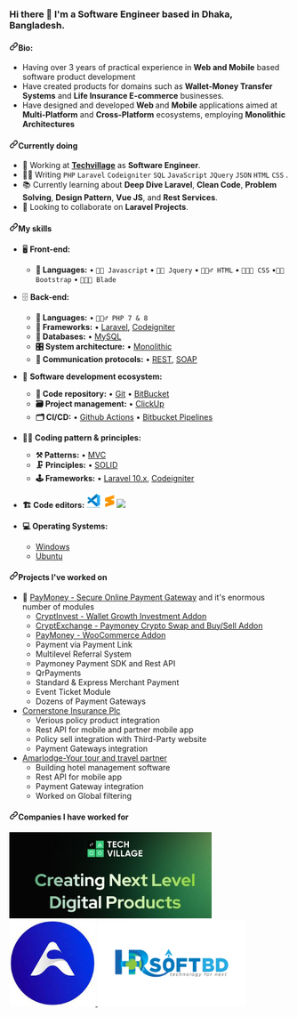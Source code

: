 ### Hi there 👋 I'm a Software Engineer based in Dhaka, Bangladesh.

<h4 dir="auto"><a id="user-content-bio" class="anchor" aria-hidden="true" tabindex="-1" href="#bio"><svg class="octicon octicon-link" viewBox="0 0 16 16" version="1.1" width="16" height="16" aria-hidden="true"><path d="m7.775 3.275 1.25-1.25a3.5 3.5 0 1 1 4.95 4.95l-2.5 2.5a3.5 3.5 0 0 1-4.95 0 .751.751 0 0 1 .018-1.042.751.751 0 0 1 1.042-.018 1.998 1.998 0 0 0 2.83 0l2.5-2.5a2.002 2.002 0 0 0-2.83-2.83l-1.25 1.25a.751.751 0 0 1-1.042-.018.751.751 0 0 1-.018-1.042Zm-4.69 9.64a1.998 1.998 0 0 0 2.83 0l1.25-1.25a.751.751 0 0 1 1.042.018.751.751 0 0 1 .018 1.042l-1.25 1.25a3.5 3.5 0 1 1-4.95-4.95l2.5-2.5a3.5 3.5 0 0 1 4.95 0 .751.751 0 0 1-.018 1.042.751.751 0 0 1-1.042.018 1.998 1.998 0 0 0-2.83 0l-2.5 2.5a1.998 1.998 0 0 0 0 2.83Z"></path></svg></a>Bio:</h4>

<ul dir="auto">

  <li>Having over 3 years of practical experience in <strong> Web and Mobile</strong> based software product development</li>
  <li>Have created products for domains such as <strong>Wallet-Money Transfer Systems</strong> and <strong>Life Insurance E-commerce</strong> businesses.</li>
  <li>Have designed and developed <strong>Web </strong> and <strong>Mobile</strong> applications</strong> aimed at <strong>Multi-Platform</strong> and <strong>Cross-Platform</strong> ecosystems, employing <strong>Monolithic Architectures</strong></li>
</ul>

<h4 dir="auto"><a id="user-content-what-im-doing" class="anchor" aria-hidden="true"
                                tabindex="-1" href="#what-im-doing"><svg class="octicon octicon-link"
                                    viewBox="0 0 16 16" version="1.1" width="16" height="16" aria-hidden="true">
                                    <path
                                        d="m7.775 3.275 1.25-1.25a3.5 3.5 0 1 1 4.95 4.95l-2.5 2.5a3.5 3.5 0 0 1-4.95 0 .751.751 0 0 1 .018-1.042.751.751 0 0 1 1.042-.018 1.998 1.998 0 0 0 2.83 0l2.5-2.5a2.002 2.002 0 0 0-2.83-2.83l-1.25 1.25a.751.751 0 0 1-1.042-.018.751.751 0 0 1-.018-1.042Zm-4.69 9.64a1.998 1.998 0 0 0 2.83 0l1.25-1.25a.751.751 0 0 1 1.042.018.751.751 0 0 1 .018 1.042l-1.25 1.25a3.5 3.5 0 1 1-4.95-4.95l2.5-2.5a3.5 3.5 0 0 1 4.95 0 .751.751 0 0 1-.018 1.042.751.751 0 0 1-1.042.018 1.998 1.998 0 0 0-2.83 0l-2.5 2.5a1.998 1.998 0 0 0 0 2.83Z">
                                    </path>
                                </svg></a>Currently doing</h4>
                        <ul dir="auto">
                            <li>🏢 Working at <strong><a href="https://techvill.net/"
                                        rel="nofollow">Techvillage</a></strong> as <strong>Software
                                    Engineer</strong>.</li>
                            <li>👨‍💻 Writing <code>PHP</code> <code>Laravel</code> <code>Codeigniter</code> <code>SQL</code> <code>JavaScript</code> <code>JQuery</code> <code>JSON</code> <code>HTML</code> <code>CSS</code>
                                .</li>
                            <li>📚 Currently learning about <strong>Deep Dive Laravel</strong>, <strong>Clean Code</strong>, <strong>Problem
                                    Solving</strong>, <strong>Design Pattern</strong>, <strong>Vue JS</strong>, and <strong>Rest
                                    Services</strong>.</li>
                            <li>👯 Looking to collaborate on <strong>Laravel Projects</strong>.</li>
                        </ul>
<h4 dir="auto"><a id="user-content-what-my-skill-set-looks-like" class="anchor"
                                aria-hidden="true" tabindex="-1" href="#what-my-skill-set-looks-like"><svg
                                    class="octicon octicon-link" viewBox="0 0 16 16" version="1.1" width="16"
                                    height="16" aria-hidden="true">
                                    <path
                                        d="m7.775 3.275 1.25-1.25a3.5 3.5 0 1 1 4.95 4.95l-2.5 2.5a3.5 3.5 0 0 1-4.95 0 .751.751 0 0 1 .018-1.042.751.751 0 0 1 1.042-.018 1.998 1.998 0 0 0 2.83 0l2.5-2.5a2.002 2.002 0 0 0-2.83-2.83l-1.25 1.25a.751.751 0 0 1-1.042-.018.751.751 0 0 1-.018-1.042Zm-4.69 9.64a1.998 1.998 0 0 0 2.83 0l1.25-1.25a.751.751 0 0 1 1.042.018.751.751 0 0 1 .018 1.042l-1.25 1.25a3.5 3.5 0 1 1-4.95-4.95l2.5-2.5a3.5 3.5 0 0 1 4.95 0 .751.751 0 0 1-.018 1.042.751.751 0 0 1-1.042.018 1.998 1.998 0 0 0-2.83 0l-2.5 2.5a1.998 1.998 0 0 0 0 2.83Z">
                                    </path>
                                </svg></a>My skills</h4>
                        <ul dir="auto">
                            <li>
                                <p dir="auto">🖥 <strong>Front-end:</strong></p>
                                <ul dir="auto">
                                    <li><strong>📜 Languages:</strong> • <code>🧙🏻 Javascript</code> •
                                        <code>👨‍🔧 Jquery</code> • <code>🧚🏻‍♂️ HTML</code> •
                                        <code>👨🏻‍🎨 CSS</code> •<code>👨‍🏭 Bootstrap</code> •  <code>👨🏻‍🎨 Blade</code></li>
                                </ul>
                            </li>
                            <li>
                                <p dir="auto">🗄️ <strong>Back-end:</strong></p>
                                <ul dir="auto">
                                    <li><strong>📜 Languages:</strong> • <code>🧙🏻‍♂️ PHP 7 &amp; 8</code></li>
                                    <li><strong>🔭 Frameworks:</strong> • <a href="https://laravel.com/"
                                            rel="nofollow">Laravel</a>, <a href="https://www.codeigniter.com"
                                            rel="nofollow">Codeigniter</a></li>
                                    <li><strong>💾 Databases:</strong> • <a href="https://www.mysql.com/"
                                            rel="nofollow">MySQL</a></li>
                                    <li><strong>🎛 System architecture:</strong> • <a
                                            href="https://microservices.io/patterns/monolithic.html"
                                            rel="nofollow">Monolithic</a></li>
                                    <li><strong>🔌 Communication protocols:</strong> • <a
                                            href="https://spring.io/guides/gs/rest-service/" rel="nofollow">REST</a>, <a
                                            href="" rel="nofollow">SOAP</a>
                                    </li>
                                </ul>
                            </li>
                            <li>
                                <p dir="auto">🎡 <strong>Software development ecosystem:</strong></p>
                                <ul dir="auto">
                                    <li><strong>📁 Code repository:</strong> • <a
                                            href="https://github.com/imtiaze">Git</a> • <a
                                            href="https://bitbucket.org/techvillage/" rel="nofollow">BitBucket</a></li>
                                    <li><strong>🗃 Project management:</strong> • <a href="https://clickup.com/"
                                            rel="nofollow">ClickUp</a></li>
                                    <li><strong>🗂 CI/CD:</strong> • <a
                                            href="https://github.com/features/actions">Github Actions</a> • <a
                                            href="https://bitbucket.org/product/features/pipelines"
                                            rel="nofollow">Bitbucket Pipelines</a></li>
                                </ul>
                            </li>
                            <li>
                                <p dir="auto">🧙‍♂️ <strong>Coding pattern &amp; principles:</strong></p>
                                <ul dir="auto">
                                    <li><strong>⚒ Patterns:</strong> • <a
                                            href="https://en.wikipedia.org/wiki/Model%E2%80%93view%E2%80%93controller"
                                            rel="nofollow">MVC</a></li>
                                    <li><strong>🗜 Principles:</strong> • <a
                                            href="https://www.digitalocean.com/community/conceptual_articles/s-o-l-i-d-the-first-five-principles-of-object-oriented-design"
                                            rel="nofollow">SOLID</a></li>
                                    <li><strong>🕹 Frameworks:</strong> • <a href="https://laravel.com/"
                                            rel="nofollow">Laravel 10.x</a>, <a href="https://www.codeigniter.com"
                                            rel="nofollow">Codeigniter</a></li>
                                </ul>
                            </li>
                            <li>
                                <p dir="auto"><strong>🏗️ Code editors:</strong>
                                    <a href="https://code.visualstudio.com/" rel="nofollow"><img
                                            src="https://github.com/devicons/devicon/raw/master/icons/vscode/vscode-original-wordmark.svg"
                                            height="25" style="max-width: 100%;"></a> <a
                                        href="https://www.sublimetext.com/" rel="nofollow"><img
                                            src="https://github.com/SublimeText/AFileIcon/raw/master/icons/svg/file_type_sublime.svg"
                                            height="25" style="max-width: 100%;"></a><a
                                        href="https://notepad-plus-plus.org/" rel="nofollow"><img
                                            src="https://camo.githubusercontent.com/296b05a29f5d7e1e22d8849fb54b88b0f7c64d52b42096672aeed191d553a5ca/68747470733a2f2f6e6f74657061642d706c75732d706c75732e6f72672f696d616765732f6c6f676f2e737667"
                                            height="25"
                                            data-canonical-src="https://notepad-plus-plus.org/images/logo.svg"
                                            style="max-width: 100%;"></a> 
                                </p>
                            </li>
                            <li>
                                <p dir="auto"><strong>💻 Operating Systems:</strong></p>
                                <ul dir="auto">
                                    <li><a href="https://www.microsoft.com/en-us/windows/windows-11?r=1"
                                            rel="nofollow">Windows</a></li>
                                    <li><a href="https://ubuntu.com/" rel="nofollow">Ubuntu</a></li>
                                </ul>
                            </li>
                        </ul>

  <h4 dir="auto"><a id="user-content-what-projects-ive-worked-on" class="anchor"
                                aria-hidden="true" tabindex="-1" href="#what-projects-ive-worked-on"><svg
                                    class="octicon octicon-link" viewBox="0 0 16 16" version="1.1" width="16"
                                    height="16" aria-hidden="true">
                                    <path
                                        d="m7.775 3.275 1.25-1.25a3.5 3.5 0 1 1 4.95 4.95l-2.5 2.5a3.5 3.5 0 0 1-4.95 0 .751.751 0 0 1 .018-1.042.751.751 0 0 1 1.042-.018 1.998 1.998 0 0 0 2.83 0l2.5-2.5a2.002 2.002 0 0 0-2.83-2.83l-1.25 1.25a.751.751 0 0 1-1.042-.018.751.751 0 0 1-.018-1.042Zm-4.69 9.64a1.998 1.998 0 0 0 2.83 0l1.25-1.25a.751.751 0 0 1 1.042.018.751.751 0 0 1 .018 1.042l-1.25 1.25a3.5 3.5 0 1 1-4.95-4.95l2.5-2.5a3.5 3.5 0 0 1 4.95 0 .751.751 0 0 1-.018 1.042.751.751 0 0 1-1.042.018 1.998 1.998 0 0 0-2.83 0l-2.5 2.5a1.998 1.998 0 0 0 0 2.83Z">
                                    </path>
                                </svg></a>Projects I've worked on</h4>
                        <ul dir="auto">
                            <li>🏢 <a href="https://codecanyon.net/item/paymoney-secure-online-payment-gateway/22341650"
                                    rel="nofollow">PayMoney - Secure Online Payment Gateway</a> and it's enormous number of modules
                                <ul dir="auto">
                                    <li> <a href="https://codecanyon.net/item/cryptinvest-wallet-growth-investment-addon/40526686?s_rank=12" rel="nofollow"> CryptInvest - Wallet Growth Investment Addon </a> </li>
                                    <li> <a href="https://codecanyon.net/item/cryptexchange-paymoney-crypto-swap-and-buysell-addon/43177642?s_rank=11" rel="nofollow"> CryptExchange - Paymoney Crypto Swap and Buy/Sell Addon </a> </li>
                                    <li> <a href="https://codecanyon.net/item/paymoney-woocommerce-addon/33828499?s_rank=13" rel="nofollow"> PayMoney - WooCommerce Addon </a> </li>
                                    <li> Payment via Payment Link</li>
                                    <li> Multilevel Referral System</li>
                                    <li> Paymoney Payment SDK and Rest API</li>
                                    <li> QrPayments</li>
                                    <li> Standard &amp; Express Merchant Payment</li>
                                    <li> Event Ticket Module</li>
                                    <li> Dozens of Payment Gateways</li>
                                </ul>
                            </li>
                            <li><a href="https://cornerstone.com.ng"
                                    rel="nofollow">Cornerstone Insurance Plc</a>
                                <ul dir="auto">
                                    <li>Verious policy product integration</li>
                                    <li>Rest API for mobile and partner mobile app</li>
                                    <li>Policy sell integration with Third-Party website </li>
                                    <li>Payment Gateways integration</li>
                                </ul>
                            </li>
                            <li><a href="https://amarlodge.com"
                                    rel="nofollow">Amarlodge-Your tour and travel partner</a>
                                <ul dir="auto">
                                    <li>Building hotel management software</li>
                                    <li>Rest API for mobile app</li>
                                    <li>Payment Gateway integration</li>
                                    <li>Worked on Global filtering </li>
                                </ul>
                            </li>
                        </ul>
<h4 dir="auto"><a id="user-content-what-companies-have-i-worked-for" class="anchor"
                                aria-hidden="true" tabindex="-1" href="#what-companies-have-i-worked-for"><svg
                                    class="octicon octicon-link" viewBox="0 0 16 16" version="1.1" width="16"
                                    height="16" aria-hidden="true">
                                    <path
                                        d="m7.775 3.275 1.25-1.25a3.5 3.5 0 1 1 4.95 4.95l-2.5 2.5a3.5 3.5 0 0 1-4.95 0 .751.751 0 0 1 .018-1.042.751.751 0 0 1 1.042-.018 1.998 1.998 0 0 0 2.83 0l2.5-2.5a2.002 2.002 0 0 0-2.83-2.83l-1.25 1.25a.751.751 0 0 1-1.042-.018.751.751 0 0 1-.018-1.042Zm-4.69 9.64a1.998 1.998 0 0 0 2.83 0l1.25-1.25a.751.751 0 0 1 1.042.018.751.751 0 0 1 .018 1.042l-1.25 1.25a3.5 3.5 0 1 1-4.95-4.95l2.5-2.5a3.5 3.5 0 0 1 4.95 0 .751.751 0 0 1-.018 1.042.751.751 0 0 1-1.042.018 1.998 1.998 0 0 0-2.83 0l-2.5 2.5a1.998 1.998 0 0 0 0 2.83Z">
                                    </path>
                                </svg></a>Companies I have worked for</h4>
                        <p dir="auto">
                            <a href="https://codecanyon.net/user/techvillage1" rel="nofollow">
                                <img src="https://github.com/FoishaalAhmed/FoishaalAhmed/blob/main/techvillage.png"
                                    style="max-width: 100%;">
                            </a>
                            <a href="https://amarlodge.com" rel="nofollow">
                                <img src="https://github.com/FoishaalAhmed/FoishaalAhmed/blob/main/amarlodge.jpg"
                                    style="max-width: 100%; height:155px">
                            </a>
                            <a href="https://hrsoftbd.com" rel="nofollow">
                                <img src="https://github.com/FoishaalAhmed/FoishaalAhmed/blob/main/hrsoftbad.jpg"
                                    style="max-width: 100%; height:155px">
                            </a>
                        </p>

                        
